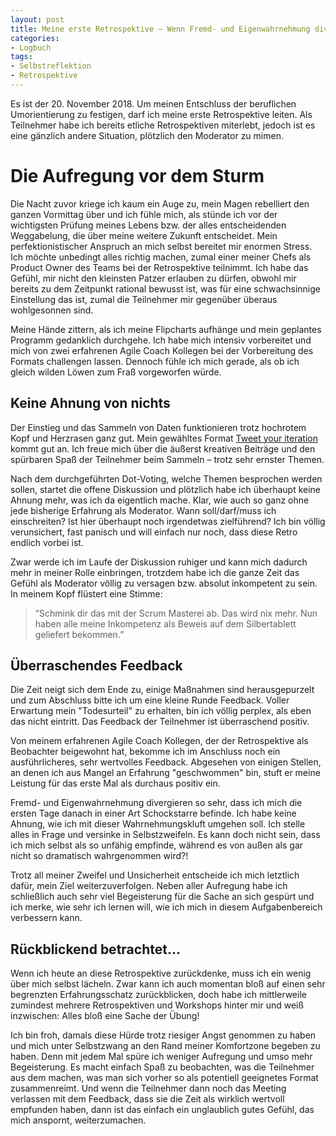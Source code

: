 ```yaml
---
layout: post
title: Meine erste Retrospektive – Wenn Fremd- und Eigenwahrnehmung divergieren
categories:
- Logbuch
tags:
- Selbstreflektion
- Retrospektive
---
```


Es ist der 20. November 2018. Um meinen Entschluss der beruflichen
Umorientierung zu festigen, darf ich meine erste Retrospektive leiten. Als
Teilnehmer habe ich bereits etliche Retrospektiven miterlebt, jedoch ist es eine
gänzlich andere Situation, plötzlich den Moderator zu mimen.

# Die Aufregung vor dem Sturm

Die Nacht zuvor kriege ich kaum ein Auge zu, mein Magen rebelliert den ganzen
Vormittag über und ich fühle mich, als stünde ich vor der wichtigsten Prüfung
meines Lebens bzw. der alles entscheidenden Weggabelung, die über meine weitere
Zukunft entscheidet. Mein perfektionistischer Anspruch an mich selbst bereitet
mir enormen Stress. Ich möchte unbedingt alles richtig machen, zumal einer
meiner Chefs als Product Owner des Teams bei der Retrospektive teilnimmt. Ich
habe das Gefühl, mir nicht den kleinsten Patzer erlauben zu dürfen, obwohl mir
bereits zu dem Zeitpunkt rational bewusst ist, was für eine schwachsinnige
Einstellung das ist, zumal die Teilnehmer mir gegenüber überaus wohlgesonnen
sind.

Meine Hände zittern, als ich meine Flipcharts aufhänge und mein geplantes
Programm gedanklich durchgehe. Ich habe mich intensiv vorbereitet und mich von
zwei erfahrenen Agile Coach Kollegen bei der Vorbereitung des Formats challengen
lassen. Dennoch fühle ich mich gerade, als ob ich gleich wilden Löwen zum Fraß
vorgeworfen würde.

## Keine Ahnung von nichts

Der Einstieg und das Sammeln von Daten funktionieren trotz hochrotem Kopf und
Herzrasen ganz gut. Mein gewähltes Format [Tweet your iteration](https://retromat.org/de/?id=97) kommt gut an. Ich freue mich über die äußerst kreativen Beiträge und den
spürbaren Spaß der Teilnehmer beim Sammeln – trotz sehr ernster Themen.

Nach dem durchgeführten Dot-Voting, welche Themen besprochen werden sollen,
startet die offene Diskussion und plötzlich habe ich überhaupt keine Ahnung
mehr, was ich da eigentlich mache. Klar, wie auch so ganz ohne jede bisherige
Erfahrung als Moderator. Wann soll/darf/muss ich einschreiten? Ist hier
überhaupt noch irgendetwas zielführend? Ich bin völlig verunsichert, fast
panisch und will einfach nur noch, dass diese Retro endlich vorbei ist.

Zwar werde ich im Laufe der Diskussion ruhiger und kann mich dadurch mehr in
meiner Rolle einbringen, trotzdem habe ich die ganze Zeit das Gefühl als
Moderator völlig zu versagen bzw. absolut inkompetent zu sein. In meinem Kopf
flüstert eine Stimme:

> “Schmink dir das mit der Scrum Masterei ab. Das wird nix mehr. Nun
haben alle meine Inkompetenz als Beweis auf dem Silbertablett geliefert
bekommen.”

## Überraschendes Feedback

Die Zeit neigt sich dem Ende zu, einige Maßnahmen sind herausgepurzelt und zum
Abschluss bitte ich um eine kleine Runde Feedback. Voller Erwartung mein
"Todesurteil" zu erhalten, bin ich völlig perplex, als eben das nicht eintritt.
Das Feedback der Teilnehmer ist überraschend positiv.

Von meinem erfahrenen Agile Coach Kollegen, der der Retrospektive als Beobachter
beigewohnt hat, bekomme ich im Anschluss noch ein ausführlicheres, sehr
wertvolles Feedback. Abgesehen von einigen Stellen, an denen ich aus Mangel an
Erfahrung "geschwommen" bin, stuft er meine Leistung für das erste Mal als
durchaus positiv ein.

Fremd- und Eigenwahrnehmung divergieren so sehr, dass ich mich die
ersten Tage danach in einer Art Schockstarre befinde. Ich habe keine Ahnung, wie
ich mit dieser Wahrnehmungskluft umgehen soll. Ich stelle alles in Frage und
versinke in Selbstzweifeln. Es kann doch nicht sein, dass ich mich selbst als so
unfähig empfinde, während es von außen als gar nicht so dramatisch wahrgenommen
wird?!

Trotz all meiner Zweifel und Unsicherheit entscheide ich mich letztlich
dafür, mein Ziel weiterzuverfolgen. Neben aller Aufregung habe ich schließlich
auch sehr viel Begeisterung für die Sache an sich gespürt und ich merke, wie
sehr ich lernen will, wie ich mich in diesem Aufgabenbereich verbessern kann.

## Rückblickend betrachtet...

Wenn ich heute an diese Retrospektive zurückdenke, muss ich ein wenig über mich
selbst lächeln. Zwar kann ich auch momentan bloß auf einen sehr begrenzten
Erfahrungsschatz zurückblicken, doch habe ich mittlerweile zumindest mehrere
Retrospektiven und Workshops hinter mir und weiß inzwischen: Alles bloß eine
Sache der Übung!

Ich bin froh, damals diese Hürde trotz riesiger Angst genommen zu haben und mich
unter Selbstzwang an den Rand meiner Komfortzone begeben zu haben. Denn mit
jedem Mal spüre ich weniger Aufregung und umso mehr Begeisterung. Es macht
einfach Spaß zu beobachten, was die Teilnehmer aus dem machen, was man sich
vorher so als potentiell geeignetes Format zusammenreimt. Und wenn die
Teilnehmer dann noch das Meeting verlassen mit dem Feedback, dass sie die Zeit
als wirklich wertvoll empfunden haben, dann ist das einfach ein unglaublich
gutes Gefühl, das mich anspornt, weiterzumachen.
